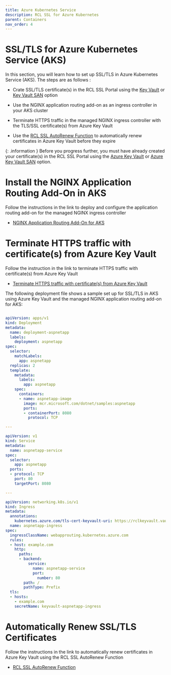 ```yaml
---
title: Azure Kubernetes Service
description: RCL SSL for Azure Kubernetes 
parent: Containers
nav_order: 4
---
```


# SSL/TLS for Azure Kubernetes Service (AKS)

In this section, you will learn how to set up SSL/TLS in Azure Kubernetes Service (AKS). The steps are as follows :

- Crate SSL/TLS certificate(s) in the RCL SSL Portal using the [Key Vault](../portal/azure-keyvault.md) or [Key Vault SAN](../portal/azure-keyvault-san.md) option

- Use the NGINX application routing add-on as an ingress controller in your AKS cluster

- Terminate HTTPS traffic in the managed NGINX ingress controller with the TLS/SSL certificate(s) from Azure Key Vault

- Use the [RCL SSL AutoRenew Function](../autorenew/autorenew.md) to automatically renew certificates in Azure Key Vault before they expire

{: .information }
Before you progress further, you must have already created your certificate(s) in the RCL SSL Portal using the [Azure Key Vault](../portal/azure-keyvault.md) or [Azure Key Vault SAN](../portal/azure-keyvault-san.md) option.

# Install the NGINX Application Routing Add-On in AKS

Follow the instructions in the link to deploy and configure the application routing add-on for the managed NGINX ingress controller

- [NGINX Application Routing Add-On for AKS](https://learn.microsoft.com/en-us/azure/aks/app-routing?tabs=default%2Cdeploy-app-default)

# Terminate HTTPS traffic with certificate(s) from Azure Key Vault

Follow the instruction in the link to terminate HTTPS traffic with certificate(s) from Azure Key Vault

- [Terminate HTTPS traffic with certificate(s) from Azure Key Vault](https://learn.microsoft.com/en-us/azure/aks/app-routing-dns-ssl)

The following deployment file shows a sample set up for SSL/TLS in AKS using Azure Key Vault and the managed NGINX application routing add-on for AKS:

```yaml

apiVersion: apps/v1
kind: Deployment
metadata:
  name: deployment-aspnetapp
  labels:
    deployment: aspnetapp
spec:
  selector:
    matchLabels:
      app: aspnetapp
  replicas: 2
  template:
    metadata:
      labels:
        app: aspnetapp
    spec:
      containers:
      - name: aspnetapp-image
        image: mcr.microsoft.com/dotnet/samples:aspnetapp
        ports:
        - containerPort: 8080
          protocol: TCP

---

apiVersion: v1
kind: Service
metadata:
  name: aspnetapp-service
spec:
  selector:
    app: aspnetapp
  ports:
  - protocol: TCP
    port: 80
    targetPort: 8080

---

apiVersion: networking.k8s.io/v1
kind: Ingress
metadata:
  annotations:
    kubernetes.azure.com/tls-cert-keyvault-uri: https://rclkeyvault.vault.azure.net/certificates/example-com/bf0etgd56g4gd563a969a8c1c7ed6a10
  name: aspnetapp-ingress
spec:
  ingressClassName: webapprouting.kubernetes.azure.com
  rules:
  - host: example.com
    http:
      paths:
      - backend:
          service:
            name: aspnetapp-service
            port:
              number: 80
        path: /
        pathType: Prefix
  tls:
  - hosts:
    - example.com
    secretName: keyvault-aspnetapp-ingress


```

# Automatically Renew SSL/TLS Certificates

Follow the instructions in the link to automatically renew certificates in Azure Key Vault using the RCL SSL AutoRenew Function

- [RCL SSL AutoRenew Function](../autorenew/autorenew.md)
